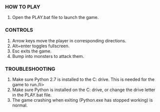 <h3>HOW TO PLAY</h3>

<ol><li>Open the PLAY.bat file to launch the game.</li></ol>

<h3>CONTROLS</h3>

<ol><li>Arrow keys move the player in corresponding directions.</li>
<li>Alt+enter toggles fullscreen.</li>
<li>Esc exits the game.</li>
<li>Bump into monsters to attack them.</li></ol>

<h3>TROUBLESHOOTING</h3>

<ol><li>Make sure Python 2.7 is installed to the C: drive. This is needed for the game to run./li>
<li>Make sure Python is installed on the C: drive, or change the drive letter in the PLAY.bat file.</li>
<li>The game crashing when exiting (Python.exe has stopped working) is normal.</li></ol>
